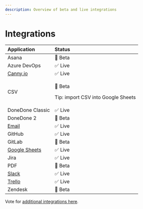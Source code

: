 ```yaml
---
description: Overview of beta and live integrations
---
```


# Integrations

<table>
  <thead>
    <tr>
      <th style="text-align:left">Application</th>
      <th style="text-align:left">Status</th>
    </tr>
  </thead>
  <tbody>
    <tr>
      <td style="text-align:left">Asana</td>
      <td style="text-align:left">&#x1F6A7; Beta</td>
    </tr>
    <tr>
      <td style="text-align:left">Azure DevOps</td>
      <td style="text-align:left">&#x2705; Live</td>
    </tr>
    <tr>
      <td style="text-align:left"><a href="https://tasksift.com/canny-integration">Canny.io</a>
      </td>
      <td style="text-align:left">&#x2705; Live</td>
    </tr>
    <tr>
      <td style="text-align:left">CSV</td>
      <td style="text-align:left">
        <p>&#x1F6A7; Beta</p>
        <p>Tip: import CSV into Google Sheets</p>
      </td>
    </tr>
    <tr>
      <td style="text-align:left">DoneDone Classic</td>
      <td style="text-align:left">&#x2705; Live</td>
    </tr>
    <tr>
      <td style="text-align:left">DoneDone 2</td>
      <td style="text-align:left">&#x1F6A7; Beta</td>
    </tr>
    <tr>
      <td style="text-align:left"><a href="https://tasksift.com/email-integration">Email</a>
      </td>
      <td style="text-align:left">&#x2705; Live</td>
    </tr>
    <tr>
      <td style="text-align:left">GitHub</td>
      <td style="text-align:left">&#x2705; Live</td>
    </tr>
    <tr>
      <td style="text-align:left">GitLab</td>
      <td style="text-align:left">&#x1F6A7; Beta</td>
    </tr>
    <tr>
      <td style="text-align:left"><a href="https://tasksift.com/google-sheets-integration">Google Sheets</a>
      </td>
      <td style="text-align:left">&#x2705; Live</td>
    </tr>
    <tr>
      <td style="text-align:left">Jira</td>
      <td style="text-align:left">&#x2705; Live</td>
    </tr>
    <tr>
      <td style="text-align:left">PDF</td>
      <td style="text-align:left">&#x1F6A7; Beta</td>
    </tr>
    <tr>
      <td style="text-align:left"><a href="https://tasksift.com/slack-integration">Slack</a>
      </td>
      <td style="text-align:left">&#x2705; Live</td>
    </tr>
    <tr>
      <td style="text-align:left"><a href="https://tasksift.com/trello-integration">Trello</a>
      </td>
      <td style="text-align:left">&#x2705; Live</td>
    </tr>
    <tr>
      <td style="text-align:left">Zendesk</td>
      <td style="text-align:left">&#x1F6A7; Beta</td>
    </tr>
  </tbody>
</table>

Vote for [additional integrations here](https://tasksift.canny.io/feature-requests).


